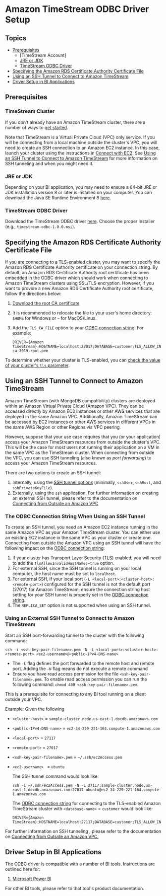 # Amazon TimeStream ODBC Driver Setup

## Topics
- [Prerequisites](#prerequisites)  
    - [TimeStream Account]
    - [JRE or JDK](#jre-or-jdk) 
    - [TimeStream ODBC Driver](#timestream-odbc-driver)
- [Specifying the Amazon RDS Certificate Authority Certificate File](#specifying-the-amazon-rds-certificate-authority-certificate-file) 
- [Using an SSH Tunnel to Connect to Amazon TimeStream](#using-an-ssh-tunnel-to-connect-to-amazon-timestream)
- [Driver Setup in BI Applications](#driver-setup-in-bi-applications)
    
## Prerequisites

### TimeStream Cluster
If you don't already have an Amazon TimeStream cluster, there are a number of ways to 
[get started](https://docs.aws.amazon.com/timestream/latest/developerguide/get-started-guide.html). 

Note that TimeStream is a Virtual Private Cloud (VPC) only service. 
If you will be connecting from a local machine outside the cluster's VPC, you will need to 
create an SSH connection to an Amazon EC2 instance. In this case, launch your cluster using the instructions in 
[Connect with EC2](https://docs.aws.amazon.com/timestream/latest/developerguide/connect-ec2.html). 
See [Using an SSH Tunnel to Connect to Amazon TimeStream](#using-an-ssh-tunnel-to-connect-to-amazon-timestream) 
for more information on SSH tunneling and when you might need it.

### JRE or JDK
Depending on your BI application, you may need to ensure a 64-bit JRE or JDK installation version 8 
or later is installed on your computer. You can download the Java SE Runtime Environment 8 
[here](https://www.oracle.com/ca-en/java/technologies/javase-jre8-downloads.html).  

### TimeStream ODBC Driver
Download the TimeStream ODBC driver [here](https://github.com/aws/amazon-timestream-odbc-driver/releases). Choose the proper installer
(e.g., `timestream-odbc-1.0.0.msi`).

## Specifying the Amazon RDS Certificate Authority Certificate File
If you are connecting to a TLS-enabled cluster, you may want to specify the Amazon RDS Certificate Authority certificate 
on your connection string. By default, an Amazon RDS Certificate Authority root certificate has been embedded in the 
ODBC driver which should work when connecting to Amazon TimeStream clusters using SSL/TLS encryption. However, 
if you want to provide a new Amazon RDS Certificate Authority root certificate, follow the directions below:
1. [Download the root CA certificate](https://s3.amazonaws.com/rds-downloads/rds-ca-2019-root.pem)
2. It is recommended to relocate the file to your user's home directory: `$HOME` for Windows or `~` for MacOS/Linux.
3. Add the `TLS_CA_FILE` option to your [ODBC connection string](connection-string.md). For example: 
   
    ~~~
    DRIVER={Amazon TimeStream};HOSTNAME=localhost:27017;DATABASE=customer;TLS_ALLOW_INVALID_HOSTNAMES=true;TLS_CA_FILE=rds-ca-2019-root.pem
    ~~~

To determine whether your cluster is TLS-enabled, you can 
[check the value of your cluster's `tls` parameter](https://docs.aws.amazon.com/timestream/latest/developerguide/connect_programmatically.html#connect_programmatically-determine_tls_value).

## Using an SSH Tunnel to Connect to Amazon TimeStream
Amazon TimeStream (with MongoDB compatibility) clusters are deployed within an Amazon Virtual Private Cloud (Amazon VPC). 
They can be accessed directly by Amazon EC2 instances or other AWS services that are deployed in the same Amazon VPC. 
Additionally, Amazon TimeStream can be accessed by EC2 instances 
or other AWS services in different VPCs in the same AWS Region or other Regions via VPC peering.

However, suppose that your use case requires that you (or your application) access your Amazon TimeStream resources 
from outside the cluster's VPC. This will be the case for most users not running their application 
on a VM in the same VPC as the TimeStream cluster. When connecting from outside the VPC, 
you can use SSH tunneling (also known as  _port forwarding_) to access your Amazon TimeStream resources.

There are two options to create an SSH tunnel:
1. Internally, using the [SSH tunnel options](connection-string.md) (minimally, `sshUser`, `sshHost`, and 
`sshPrivateKeyFile`).
2. Externally, using the `ssh` application. For further information on creating an external SSH tunnel, please refer to
the documentation on [Connecting from Outside an Amazon VPC](https://docs.aws.amazon.com/timestream/latest/developerguide/connect-from-outside-a-vpc.html)

### The ODBC Connection String When Using an SSH Tunnel
To create an SSH tunnel, you need an Amazon EC2 instance running in the same Amazon VPC as your Amazon TimeStream 
cluster. You can either use an existing EC2 instance in the same VPC as your cluster or create one. Connecting from 
outside the Amazon VPC using an SSH tunnel will have the following impact on the [ODBC connection string](connection-string.md):
1. If your cluster has Transport Layer Security (TLS) enabled, you will need to add the `tlsAllowInvalidHostNames=true` 
option.
2. For external SSH, since the SSH tunnel is running on your local computer, the host name must be set to `localhost`.
3. For external SSH, if your local port (`-L <local-port>:<cluster-host>:<remote-port>`) configured for the SSH tunnel is not the default
port (27017) for Amazon TimeStream, ensure the connection string host setting for your SSH tunnel is properly set in the
[ODBC connection string](connection-string.md).
4. The `REPLICA_SET` option is not supported when using an SSH tunnel.

### Using an External SSH Tunnel to Connect to Amazon TimeStream
Start an SSH port-forwarding tunnel to the cluster with the following command:

~~~
ssh -i <ssh-key-pair-filename>.pem -N -L <local-port>:<cluster-host>:<remote-port> <ec2-username>@<public-IPv4-DNS-name>
~~~

- The `-L` flag defines the port forwarded to the remote host and remote port. Adding the `-N` flag means do not 
          execute a remote command
- Ensure you have read access permission for the file `<ssh-key-pair-filename>.pem`. To enable read access permission you 
can run the following command: `chmod 400 <ssh-key-pair-filename>.pem`.

This is a prerequisite for connecting to any BI tool running on a client outside your VPC.

Example: Given the following
- `<cluster-host>` = `sample-cluster.node.us-east-1.docdb.amazonaws.com`
- `<public-IPv4-DNS-name>` = `ec2-34-229-221-164.compute-1.amazonaws.com`
- `<local-port>` = `27117`
- `<remote-port>` = `27017`
- `<ssh-key-pair-filename>.pem` = `~/.ssh/ec2Access.pem`
- `<ec2-username> ` = `ubuntu`

    The SSH tunnel command would look like:

    ~~~
    ssh -i ~/.ssh/ec2Access.pem -N -L 27117:sample-cluster.node.us-east-1.docdb.amazonaws.com:27017 ubuntu@ec2-34-229-221-164.compute-1.amazonaws.com
    ~~~

    The [ODBC connection string](connection-string.md) for connecting to the TLS-enabled Amazon TimeStream cluster with 
    `<database-name>` = `customer` would look like:

    ~~~
   DRIVER={Amazon TimeStream};HOSTNAME=localhost:27117;DATABASE=customer;TLS_ALLOW_INVALID_HOSTNAMES=true
    ~~~

For further information on SSH tunneling , please refer to the documentation on
[Connecting from Outside an Amazon VPC.](https://docs.aws.amazon.com/timestream/latest/developerguide/connect-from-outside-a-vpc.html)

## Driver Setup in BI Applications
The ODBC driver is compatible with a number of BI tools. Instructions are outlined here for:
1. [Microsoft Power BI](microsoft-power-bi.md)

For other BI tools, please refer to that tool's product documentation.
